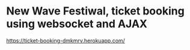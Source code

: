 # New Wave Festiwal, ticket booking using websocket and AJAX

https://ticket-booking-dmkmrv.herokuapp.com/
